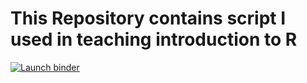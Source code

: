 # This Repository contains script I used in teaching introduction to R


<!-- badges: start -->
[![Launch binder](https://mybinder.org/badge_logo.svg)](https://mybinder.org/v2/gh/BB1464/Introduction-to-R-Training/master)
<!-- badges: end -->

